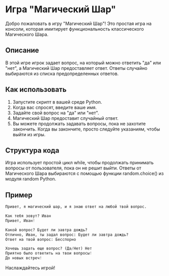 # Игра "Магический Шар"

Добро пожаловать в игру "Магический Шар"! Это простая игра на консоли, которая имитирует функциональность классического Магического Шара.

## Описание

В этой игре игрок задает вопрос, на который можно ответить "да" или "нет", а Магический Шар предоставляет ответ. Ответы случайно выбираются из списка предопределенных ответов.

## Как использовать

1. Запустите скрипт в вашей среде Python.
2. Когда вас спросят, введите ваше имя.
3. Задайте свой вопрос на "да" или "нет".
4. Магический Шар предоставит случайный ответ.
5. Вы можете продолжать задавать вопросы, пока не захотите закончить. Когда вы закончите, просто следуйте указаниям, чтобы выйти из игры.

## Структура кода

Игра использует простой цикл while, чтобы продолжать принимать вопросы от пользователя, пока он не решит выйти. Ответы от Магического Шара выбираются с помощью функции random.choice() из модуля random Python.

## Пример

```python
Привет, я магический шар, и я знаю ответ на любой твой вопрос.

Как тебя зовут? Иван
Привет, Иван!

Какой вопрос? Будет ли завтра дождь?
Отлично, Иван, ты задал вопрос: Будет ли завтра дождь?
Ответ на твой вопрос: Бесспорно

Хочешь задать еще вопрос? (Да/Нет) Нет
Приятно было ответить на твои вопросы!
До новых встреч!
```

Наслаждайтесь игрой!

